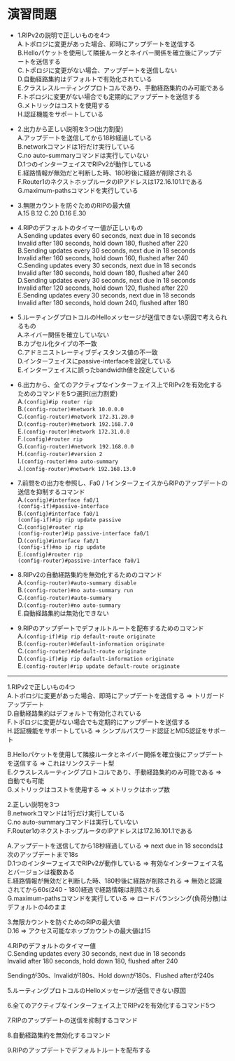 # 演習問題
- 1.RIPv2の説明で正しいものを4つ  
A.トポロジに変更があった場合、即時にアップデートを送信する  
B.Helloパケットを使用して隣接ルータとネイバー関係を確立後にアップデートを送信する  
C.トポロジに変更がない場合、アップデートを送信しない  
D.自動経路集約はデフォルトで有効化されている  
E.クラスレスルーティングプロトコルであり、手動経路集約のみ可能である  
F.トポロジに変更がない場合でも定期的にアップデートを送信する  
G.メトリックはコストを使用する  
H.認証機能をサポートしている

- 2.出力から正しい説明を3つ(出力割愛)  
A.アップデートを送信してから18秒経過している  
B.networkコマンドは1行だけ実行している  
C.no auto-summaryコマンドは実行していない  
D.1つのインターフェイスでRIPv2が動作している  
E.経路情報が無効だと判断した時、180秒後に経路が削除される  
F.Router1のネクストホップルータのIPアドレスは172.16.101.1である  
G.maximum-pathsコマンドを実行している

- 3.無限カウントを防ぐためのRIPの最大値  
A.15 B.12 C.20 D.16 E.30

- 4.RIPのデフォルトのタイマー値が正しいもの  
A.Sending updates every 60 seconds, next due in 18 seconds  
Invalid after 180 seconds, hold down 180, flushed after 220  
B.Sending updates every 30 seconds, next due in 18 seconds  
Invalid after 160 seconds, hold down 160, flushed after 240  
C.Sending updates every 30 seconds, next due in 18 seconds  
Invalid after 180 seconds, hold down 180, flushed after 240  
D.Sending updates every 30 seconds, next due in 18 seconds  
Invalid after 120 seconds, hold down 120, flushed after 220  
E.Sending updates every 30 seconds, next due in 18 seconds  
Invalid after 180 seconds, hold down 240, flushed after 180

- 5.ルーティングプロトコルのHelloメッセージが送信できない原因で考えられるもの  
A.ネイバー関係を確立していない  
B.カプセル化タイプの不一致  
C.アドミニストレーティブディスタンス値の不一致  
D.インターフェイスにpassive-interfaceを設定している  
E.インターフェイスに誤ったbandwidth値を設定している

- 6.出力から、全てのアクティブなインターフェイス上でRIPv2を有効化するためのコマンドを5つ選択(出力割愛)  
A.`(config)#ip router rip`  
B.`(config-router)#network 10.0.0.0`  
C.`(config-router)#network 172.31.20.0`  
D.`(config-router)#network 192.168.7.0`  
E.`(config-router)#network 172.31.0.0`  
F.`(config)#router rip`  
G.`(config-router)#network 192.168.0.0`  
H.`(config-router)#version 2`  
I.`(config-router)#no auto-summary`  
J.`(config-router)#network 192.168.13.0`

- 7.前問をの出力を参照し、Fa0 / 1インターフェイスからRIPのアップデートの送信を抑制するコマンド  
A.`(config)#interface fa0/1`  
`(config-if)#passive-interface`  
B.`(config)#interface fa0/1`  
`(config-if)#ip rip update passive`  
C.`(config)#router rip`  
`(config-router)#ip passive-interface fa0/1`  
D.`(config)#interface fa0/1`  
`(config-if)#no ip rip update`  
E.`(config)#router rip`  
`(config-router)#passive-interface fa0/1`

- 8.RIPv2の自動経路集約を無効化するためのコマンド  
A.`(config-router)#auto-summary disable`  
B.`(config-router)#no auto-summary run`  
C.`(config-router)#auto-summary`  
D.`(config-router)#no auto-summary`  
E.自動経路集約は無効化できない

- 9.RIPのアップデートでデフォルトルートを配布するためのコマンド  
A.`(config-if)#ip rip default-route originate`  
B.`(config-router)#default-information originate`  
C.`(config-router)#default-route originate`  
D.`(config-if)#ip rip default-information originate`  
E.`(config-router)#rip update default-route originate`

---
1.RIPv2で正しいもの4つ  
A.トポロジに変更があった場合、即時にアップデートを送信する => トリガードアップデート  
D.自動経路集約はデフォルトで有効化されている  
F.トポロジに変更がない場合でも定期的にアップデートを送信する  
H.認証機能をサポートしている => シンプルパスワード認証とMD5認証をサポート

B.Helloパケットを使用して隣接ルータとネイバー関係を確立後にアップデートを送信する => これはリンクステート型  
E.クラスレスルーティングプロトコルであり、手動経路集約のみ可能である => 自動でも可能  
G.メトリックはコストを使用する => メトリックはホップ数

2.正しい説明を3つ  
B.networkコマンドは1行だけ実行している  
C.no auto-summaryコマンドは実行していない  
F.Router1のネクストホップルータのIPアドレスは172.16.101.1である

A.アップデートを送信してから18秒経過している => next due in 18 secondsは次のアップデートまで18s  
D.1つのインターフェイスでRIPv2が動作している => 有効なインターフェイス名とバージョンは複数ある  
E.経路情報が無効だと判断した時、180秒後に経路が削除される => 無効と認識されてから60s(240 - 180)経過で経路情報は削除される  
G.maximum-pathsコマンドを実行している => ロードバランシング(負荷分散)はデフォルトの4のまま

3.無限カウントを防ぐためのRIPの最大値  
D.16 => アクセス可能なホップカウントの最大値は15

4.RIPのデフォルトのタイマー値  
C.Sending updates every 30 seconds, next due in 18 seconds  
Invalid after 180 seconds, hold down 180, flushed after 240

Sendingが30s、Invalidが180s、Hold downが180s、Flushed afterが240s

5.ルーティングプロトコルのHelloメッセージが送信できない原因

6.全てのアクティブなインターフェイス上でRIPv2を有効化するコマンド5つ

7.RIPのアップデートの送信を抑制するコマンド

8.自動経路集約を無効化するコマンド

9.RIPのアップデートでデフォルトルートを配布する
